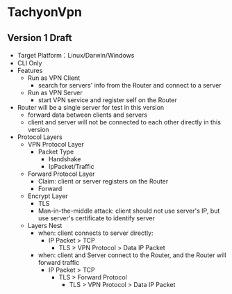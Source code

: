 # TachyonVpn
## Version 1 Draft
* Target Platform：Linux/Darwin/Windows
* CLI Only
* Features
	* Run as VPN Client
		* search for servers' info from the Router and connect to a server
	* Run as VPN Server
		* start VPN service and register self on the Router
* Router will be a single server for test in this version
    * forward data between clients and servers
    * client and server will not be connected to each other directly in this version
* Protocol Layers
	* VPN Protocol Layer
		* Packet Type
			* Handshake
			* IpPacket/Traffic
	* Forward Protocol Layer
		* Claim: client or server registers on the Router
		* Forward
	* Encrypt Layer
		* TLS
		* Man-in-the-middle attack: client should not use server's IP, but use server's certificate to identify server 
	* Layers Nest
		* when: client connects to server directly:
			* IP Packet > TCP
				* TLS > VPN Protocol > Data IP Packet
		* when: client and Server connect to the Router, and the Router will forward traffic
			* IP Packet > TCP
				* TLS > Forward Protocol
				    * TLS > VPN Protocol > Data IP Packet
